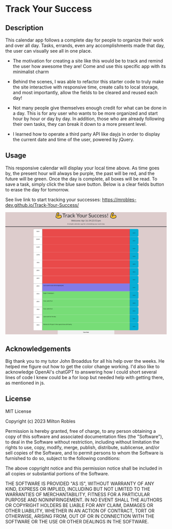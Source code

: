 # Track Your Success

## Description

This calendar app follows a complete day for people to organize their work and over all day. Tasks, errands, even any accomplishments made that day, the user can visually see all in one place.

- The motivation for creating a site like this would be to track and remind the user how awesome they are! Come and use this specific app with its minimalist charm

- Behind the scenes, I was able to refactor this starter code to truly make the site interactive with responsive time, create calls to local storage, and most importantly, allow the fields to be cleared and reused each day!

- Not many people give themselves enough credit for what can be done in a day. This is for any user who wants to be more organized and start hour by hour or day by day. In addition, those who are already following their own tasks, they can break it down to a more present level.

- I learned how to operate a third party API like dayjs in order to display the current date and time of the user, powered by jQuery.

## Usage

This responsive calendar will display your local time above. As time goes by, the present hour will always be purple, the past will be red, and the future will be green. Once the day is complete, all boxes will be read. To save a task, simply click the blue save button. Below is a clear fields button to erase the day for tomorrow. 

See live link to start tracking your successes:
https://mrobles-dev.github.io/Track-Your-Success/


![alt text](./Assets/screencapture-mrobles-dev-github-io-Track-Your-Success-2023-04-16-16_23_54.png)



## Acknowledgements

Big thank you to my tutor John Broaddus for all his help over the weeks. He helped me figure out how to get the color change working. I'd also like to acknowledge OpenAI's chatGPT to answering how I could short several lines of code I knew could be a for loop but needed help with getting there, as mentioned in js.

## License
MIT License

Copyright (c) 2023 Milton Robles

Permission is hereby granted, free of charge, to any person obtaining a copy
of this software and associated documentation files (the "Software"), to deal
in the Software without restriction, including without limitation the rights
to use, copy, modify, merge, publish, distribute, sublicense, and/or sell
copies of the Software, and to permit persons to whom the Software is
furnished to do so, subject to the following conditions:

The above copyright notice and this permission notice shall be included in all
copies or substantial portions of the Software.

THE SOFTWARE IS PROVIDED "AS IS", WITHOUT WARRANTY OF ANY KIND, EXPRESS OR
IMPLIED, INCLUDING BUT NOT LIMITED TO THE WARRANTIES OF MERCHANTABILITY,
FITNESS FOR A PARTICULAR PURPOSE AND NONINFRINGEMENT. IN NO EVENT SHALL THE
AUTHORS OR COPYRIGHT HOLDERS BE LIABLE FOR ANY CLAIM, DAMAGES OR OTHER
LIABILITY, WHETHER IN AN ACTION OF CONTRACT, TORT OR OTHERWISE, ARISING FROM,
OUT OF OR IN CONNECTION WITH THE SOFTWARE OR THE USE OR OTHER DEALINGS IN THE
SOFTWARE.

  